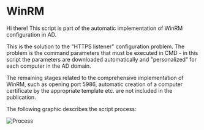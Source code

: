 # WinRM

Hi there!
This script is part of the automatic implementation of WinRM configuration in AD.

This is the solution to the "HTTPS listener" configuration problem. 
The problem is the command parameters that must be executed in CMD - in this script the parameters are downloaded automatically and "personalized" for each computer in the AD domain.

The remaining stages related to the comprehensive implementation of WinRM, such as opening port 5986, automatic creation of a computer certificate by the appropriate template etc. are not included in the publication.

The following graphic describes the script process:

![Process](/repository/WinRM/src/winrm.png?raw=true "Process")

